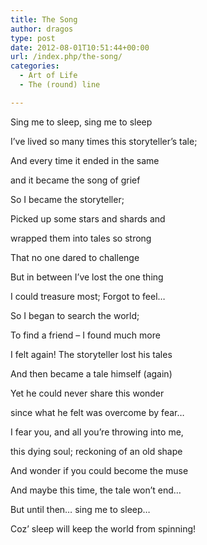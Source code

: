 ```yaml
---
title: The Song
author: dragos
type: post
date: 2012-08-01T10:51:44+00:00
url: /index.php/the-song/
categories:
  - Art of Life
  - The (round) line

---
```

Sing me to sleep, sing me to sleep
  
I’ve lived so many times this storyteller’s tale;
  
And every time it ended in the same
  
and it became the song of grief

So I became the storyteller;
  
Picked up some stars and shards and
  
wrapped them into tales so strong
  
That no one dared to challenge<!--more-->

But in between I’ve lost the one thing
  
I could treasure most; Forgot to feel&#8230;
  
So I began to search the world;
  
To find a friend &#8211; I found much more

I felt again! The storyteller lost his tales
  
And then became a tale himself (again)
  
Yet he could never share this wonder
  
since what he felt was overcome by fear&#8230;

I fear you, and all you’re throwing into me,
  
this dying soul; reckoning of an old shape
  
And wonder if you could become the muse
  
And maybe this time, the tale won’t end&#8230;

But until then&#8230; sing me to sleep&#8230;
  
Coz’ sleep will keep the world from spinning!